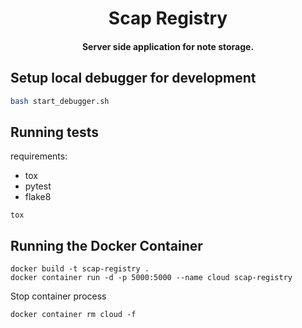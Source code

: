
<h1 align="center">
  Scap Registry
</h1>

<h4 align="center">
  Server side application for note storage.
</h4>

## Setup local debugger for development

```bash
bash start_debugger.sh
```

## Running tests

requirements:
- tox
- pytest
- flake8

```
tox
```

## Running the Docker Container

```
docker build -t scap-registry .
docker container run -d -p 5000:5000 --name cloud scap-registry
```

Stop container process

```
docker container rm cloud -f
```
